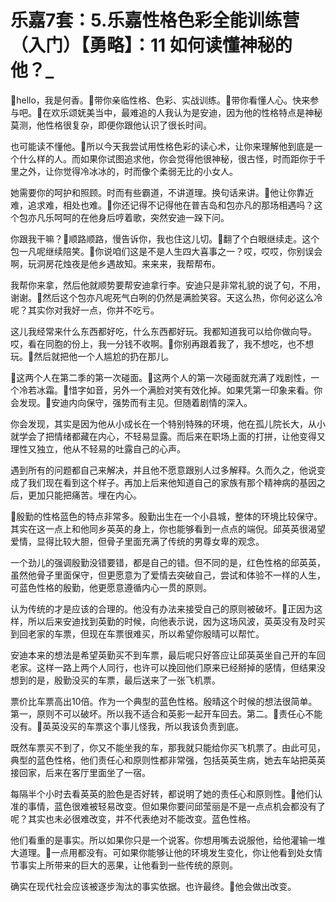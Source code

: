 # 乐嘉7套：5.乐嘉性格色彩全能训练营（入门）【勇略】：11 如何读懂神秘的他？_

🎼hello，我是何香。🎼带你亲临性格、色彩、实战训练。🎼带你看懂人心。快来参与吧。🎼在欢乐颂妩美当中，最难追的人我认为是安迪，因为他的性格特点是神秘莫测，他性格很复杂，即便你跟他认识了很长时间。

也可能读不懂他。🎼所以今天我尝试用性格色彩的读心术，让你来理解他到底是一个什么样的人。而如果你试图追求他，你会觉得他很神秘，很古怪，时而距你于千里之外，让你觉得冷冰冰的，时而像个柔弱无比的小女人。

她需要你的呵护和照顾。时而有些霸道，不讲道理。换句话来讲。🎼他让你靠近难，追求难，相处也难。🎼你还记得不记得他在普吉岛和包亦凡的那场相遇吗？这个包亦凡乐呵呵的在他身后哼着歌，突然安迪一跺下问。

你跟我干嘛？🎼顺路顺路，慢告诉你，我也住这儿切。🎼翻了个白眼继续走。这个包一凡呢继续陪笑。🎼你说咱们这是不是人生四大喜事之一？哎，哎哎，你别误会啊，玩洞房花烛夜是他乡遇故知。来来来，我帮帮布。

我帮你来拿，然后他就顺势要帮安迪拿行李。安迪只是非常礼貌的说了句，不用，谢谢。🎼然后这个包亦凡呢死气白咧的仍然是满脸笑容。天这么热，你何必这么冷呢？其实你对我好一点，你并不吃亏。

这儿我经常来什么东西都好吃，什么东西都好玩。我都知道我可以给你做向导。哎，看在同胞的份上，我一分钱不收啊。🎼你别再跟着我了，我不想吃，也不想玩。🎼然后就把他一个人尴尬的扔在那儿。

🎼这两个人在第二季的第一次碰面。🎼这两个人的第一次碰面就充满了戏剧性，一个冷若冰霜。🎼惜字如音，另外一个满脸对笑有效化掉。如果凭第一印象来看。你会发现。🎼安迪内向保守，强势而有主见。但随着剧情的深入。

你会发现，其实是因为他从小成长在一个特别特殊的环境，他在孤儿院长大，从小就学会了把情绪都藏在内心，不轻易显露。而后来在职场上面的打拼，让他变得又理性又独立，他从不轻易的吐露自己的心声。

遇到所有的问题都自己来解决，并且他不愿意跟别人过多解释。久而久之，他说变成了我们现在看到这个样子。再加上后来他知道自己的家族有那个精神病的基因之后，更加只能把痛苦。埋在内心。

🎼殷勤的性格蓝色的特点非常多。殷勤出生在一个小县城，整体的环境比较保守。其实在这一点上和他同乡英英的身上，你也能够看到一点点的端倪。邱英英很渴望爱情，显得比较大胆，但骨子里面充满了传统的男尊女卑的观念。

一个劲儿的强调殷勤没错要错，都是自己的错。但不同的是，红色性格的邱英英，虽然他骨子里面保守，但更愿意为了爱情去突破自己，尝试和体验不一样的人生，可蓝色性格的殷勤，他更愿意遵循内心一贯的原则。

认为传统的才是应该的合理的。他没有办法来接受自己的原则被破坏。🎼正因为这样，所以后来安迪找到英勤的时候，向他表示说，因为这场风波，英英没有及时买到回老家的车票，但现在车票很难买，所以希望你殷晴可以帮忙。

安迪本来的想法是希望英勤买不到车票，最后呢只好答应让邱英英坐自己开的车回老家。这样一路上两个人同行，也许可以挽回他们原来已经掰掉的感情，但结果没想到的是，殷勤没买的车票，最后送来了一张飞机票。

票价比车票高出10倍。作为一个典型的蓝色性格。殷晴这个时候的想法很简单。第一，原则不可以破坏。所以我不适合和英影一起开车回去。第二。🎼责任心不能没有。🎼英英没买的车票这个事儿怪我，所以我该负责到底。

既然车票买不到了，你又不能坐我的车，那我就只能给你买飞机票了。由此可见，典型的蓝色性格，他们责任心和原则性都非常强，包括英英生病，她去车站把英英接回家，后来在客厅里面坐了一宿。

每隔半个小时去看英英的脸色是否好转，都说明了她的责任心和原则性。🎼他们认准的事情，蓝色很难被轻易改变。但如果你要问邱莹丽是不是一点点机会都没有了呢？其实也未必很难改变，并不代表绝对不能改变。蓝色性格。

他们看重的是事实。所以如果你只是一个说客。你想用嘴去说服他，给他灌输一堆大道理。🎼一点用都没有。可如果你能够让他的环境发生变化，你让他看到处女情节事实上所带来的巨大的恶果，让他看到一些传统的原则。

确实在现代社会应该被逐步淘汰的事实依据。也许最终。🎼他会做出改变。